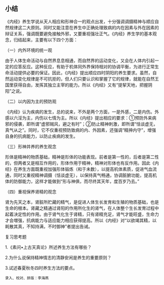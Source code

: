 ## 小结

《内经》养生学说从天人相应和形神合一的观点出发，十分强调调摄精神与顺应自然规律这二大原则。同时又能注意在养生中正确处理致病的内在因素与外在因素的辩证关系，强调既要避免接触外邪，又要重视强壮正气。《内经》养生学的基本观念，归结起来，主要有以下四个方面：

（一）内外环境的统一观

由于人体生命活动与自然界息息相通，而自然界的运动变化，又会在人体内引起一定的应答反应。这种反应，有助于机体同外界保持相对的协调平衡，为进行正常生命活动提供必要的保证。因此，《内经》提出顺应四时阴阳的养生要求。虽然，自然运动变化规律是不可抗拒的，但人们只要认识和掌握了它的规律，就能在自然王国里获得自由，发挥其独立主宰的能力。所以《内经》又有“提挈天地，把握阴阳”之说。

（二）以内因为主的预防观

《内经》认为疾病的发生，总的说来，不外是两个方面，一是外感，二是内伤。外感以六淫为主，内伤以七情为主。所以《内经》提出相应的要求：①预防外来病邪的侵袭，即所谓“虚邪贼风，避之有时”；②防止精神刺激，即所谓“恬谈虚无，真气从之”。同时，它不仅重视预防致病的内、外因素，还强调“精抻内守”，增强自身的抗病能力，以防止疾病的发生。

（三）形神并养的养生观念

形体是精神的物质基础，精神是形体的功能表现。前者是第一性的，后者是第二性的，但两者又是相互作用的，形体作用于精神，精神对形体也有反作用。因此《内经》在养生方面既重视加强形体锻炼（和于未数），以提高机体素质，促进气血流通，同时又重视精神调摄（恬谈虚无），以保持真气畅通，协调脏腑功能，提高机体的防御能力，这样才能做到“形与神俱，而尽终其天年，度百岁乃去。”

（四）重视保养肾精的观念

肾为先天之本，肾脏所贮藏的精气，是促进人体生长发育和生殖的物质基础，也是生命的根本。肾藏之精通过肾阳的作用所化生的肾气，在人体整个生长发育过程中起着决定性的作用。由于肾气化生于肾精，只有肾精充足，肾气才能旺盛，生命力才会増强，抗病能力与适应能力相应获得提高。所以《内经》对“以欲竭其精，以耗散其真，不知持满，不时御神”者提出告诫。

复习思考题

1.《素问•上古天真论》所述养生方法有哪些？

2.为什么说保持精神情志的清静安闲是养生的重要原则？

3.试述春夏秋冬四时养生方法的要点。

`录入、校对、排版：李海燕`


